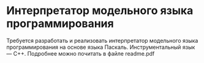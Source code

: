 # Интерпретатор модельного языка программирования
Требуется разработать и реализовать интерпретатор модельного языка программирования
на основе языка Паскаль. Инструментальный язык — С++. Подробнее можно почитать в файле readme.pdf
